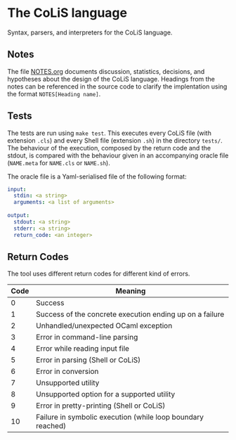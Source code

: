 # The CoLiS language

Syntax, parsers, and interpreters for the CoLiS language.

## Notes

The file [NOTES.org](NOTES.org) documents discussion, statistics, decisions, and
hypotheses about the design of the CoLiS language. Headings from the notes can be
referenced in the source code to clarify the implentation using the format
`NOTES[Heading name]`.


## Tests

The tests are run using `make test`. This executes every CoLiS file
(with extension `.cls`) and every Shell file (extension `.sh`) in the
directory `tests/`. The behaviour of the execution, composed by the
return code and the stdout, is compared with the behaviour given in an
accompanying oracle file (`NAME.meta` for `NAME.cls` or `NAME.sh`).

The oracle file is a Yaml-serialised file of the following format:

```yaml
input:
  stdin: <a string>
  arguments: <a list of arguments>
  
output:
  stdout: <a string>
  stderr: <a string>
  return_code: <an integer>
```

## Return Codes

The tool uses different return codes for different kind of errors.

| Code | Meaning
|------|---------
|   0  | Success
|   1  | Success of the concrete execution ending up on a failure
|   2  | Unhandled/unexpected OCaml exception
|   3  | Error in command-line parsing
|   4  | Error while reading input file
|   5  | Error in parsing (Shell or CoLiS)
|   6  | Error in conversion
|   7  | Unsupported utility
|   8  | Unsupported option for a supported utility
|   9  | Error in pretty-printing (Shell or CoLiS)
|  10  | Failure in symbolic execution (while loop boundary reached)
